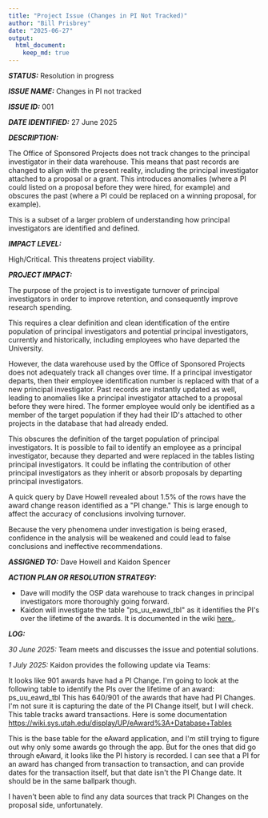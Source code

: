 ```yaml
---
title: "Project Issue (Changes in PI Not Tracked)"
author: "Bill Prisbrey"
date: "2025-06-27"
output:
  html_document:
    keep_md: true
---
```


***STATUS:***  Resolution in progress

***ISSUE NAME:***  Changes in PI not tracked    

***ISSUE ID:*** 001

***DATE IDENTIFIED:***  27 June 2025    

***DESCRIPTION:***  

  The Office of Sponsored Projects does not track changes to the principal investigator in their data warehouse.  This means that past records are changed to align with the present reality, including the principal investigator attached to a proposal or a grant.  This introduces anomalies (where a PI could listed on a proposal before they were hired, for example) and obscures the past (where a PI could be replaced on a winning proposal, for example).
  
  This is a subset of a larger problem of understanding how principal investigators are identified and defined.
  
***IMPACT LEVEL:***   

  High/Critical.  This threatens project viability.    

***PROJECT IMPACT:***   

  The purpose of the project is to investigate turnover of principal investigators in order to improve retention, and consequently improve research spending.   
  
  This requires a clear definition and clean identification of the entire population of principal investigators and potential principal investigators, currently and historically, including employees who have departed the University.   
  
  However, the data warehouse used by the Office of Sponsored Projects does not adequately track all changes over time.  If a principal investigator departs, then their employee identification number is replaced with that of a new principal investigator.  Past records are instantly updated as well, leading to anomalies like a principal investigator attached to a proposal before they were hired.  The former employee would only be identified as a member of the target population if they had their ID's attached to other projects in the database that had already ended.    
  
  This obscures the definition of the target population of principal investigators.  It is possible to fail to identify an employee as a principal investigator, because they departed and were replaced in the tables listing principal investigators.  It could be inflating the contribution of other principal investigators as they inherit or absorb proposals by departing principal investigators.    
  
  A quick query by Dave Howell revealed about 1.5% of the rows have the award change reason identified as a "PI change."  This is large enough to affect the accuracy of conclusions involving turnover.
  
  Because the very phenomena under investigation is being erased, confidence in the analysis will be weakened and could lead to false conclusions and ineffective recommendations.    

***ASSIGNED TO:*** Dave Howell and Kaidon Spencer   

***ACTION PLAN OR RESOLUTION STRATEGY:***     

  - Dave will modify the OSP data warehouse to track changes in principal investigators more thoroughly going forward.   
  - Kaidon will investigate the table "ps_uu_eawd_tbl" as it identifies the PI's over the lifetime of the awards.  It is documented in the wiki [here.](https://wiki.sys.utah.edu/display/UP/eAward%3A+Database+Tables).    

***LOG:***    

*30 June 2025:*  Team meets and discusses the issue and potential solutions.    

*1 July 2025:*  Kaidon provides the following update via Teams:    

  It looks like 901 awards have had a PI Change. I'm going to look at the following table to identify the PIs over the lifetime of an award:
ps_uu_eawd_tbl
This has 640/901 of the awards that have had PI Changes. I'm not sure it is capturing the date of the PI Change itself, but I will check. This table tracks award transactions. Here is some documentation
https://wiki.sys.utah.edu/display/UP/eAward%3A+Database+Tables
 
  This is the base table for the eAward application, and I'm still trying to figure out why only some awards go through the app. But for the ones that did go through eAward, it looks like the PI history is recorded. I can see that a PI for an award has changed from transaction to transaction, and can provide dates for the transaction itself, but that date isn't the PI Change date. It should be in the same ballpark though.

  I haven't been able to find any data sources that track PI Changes on the proposal side, unfortunately. 
